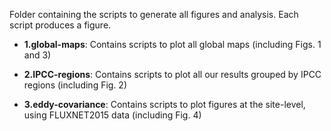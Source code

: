 Folder containing the scripts to generate all figures and analysis. Each script produces a figure. 

* **1.global-maps**: Contains scripts to plot all global maps (including Figs. 1 and 3)

* **2.IPCC-regions**: Contains scripts to plot all our results grouped by IPCC regions (including Fig. 2)

* **3.eddy-covariance**: Contains scripts to plot figures at the site-level, using FLUXNET2015 data (including Fig. 4)


